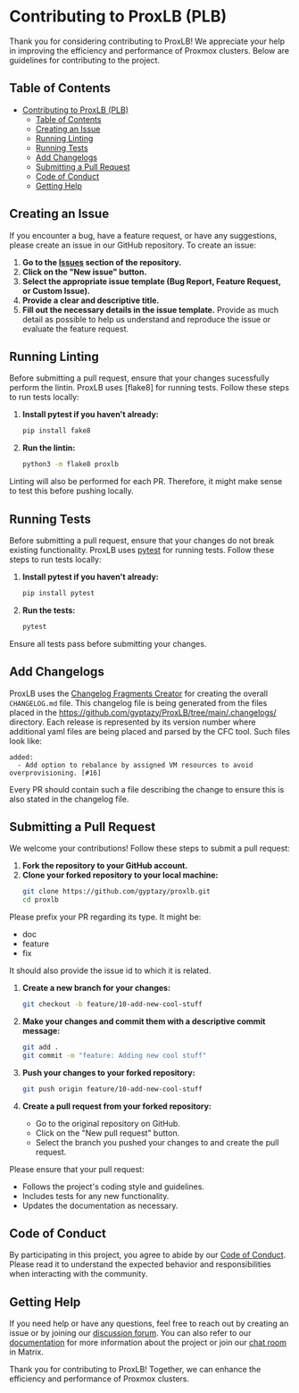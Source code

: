 # Contributing to ProxLB (PLB)

Thank you for considering contributing to ProxLB! We appreciate your help in improving the efficiency and performance of Proxmox clusters. Below are guidelines for contributing to the project.

## Table of Contents

- [Contributing to ProxLB (PLB)](#contributing-to-proxlb-plb)
  - [Table of Contents](#table-of-contents)
  - [Creating an Issue](#creating-an-issue)
  - [Running Linting](#running-linting)
  - [Running Tests](#running-tests)
  - [Add Changelogs](#add-changelogs)
  - [Submitting a Pull Request](#submitting-a-pull-request)
  - [Code of Conduct](#code-of-conduct)
  - [Getting Help](#getting-help)

## Creating an Issue

If you encounter a bug, have a feature request, or have any suggestions, please create an issue in our GitHub repository. To create an issue:

1. **Go to the [Issues](https://github.com/gyptazy/proxlb/issues) section of the repository.**
2. **Click on the "New issue" button.**
3. **Select the appropriate issue template (Bug Report, Feature Request, or Custom Issue).**
4. **Provide a clear and descriptive title.**
5. **Fill out the necessary details in the issue template.** Provide as much detail as possible to help us understand and reproduce the issue or evaluate the feature request.

## Running Linting
Before submitting a pull request, ensure that your changes sucessfully perform the lintin. ProxLB uses [flake8] for running tests. Follow these steps to run tests locally:

1. **Install pytest if you haven't already:**
   ```sh
   pip install fake8
   ```

2. **Run the lintin:**
   ```sh
   python3 -m flake8 proxlb
   ```

Linting will also be performed for each PR. Therefore, it might make sense to test this before pushing locally.

## Running Tests

Before submitting a pull request, ensure that your changes do not break existing functionality. ProxLB uses [pytest](https://docs.pytest.org/en/stable/) for running tests. Follow these steps to run tests locally:

1. **Install pytest if you haven't already:**
   ```sh
   pip install pytest
   ```

2. **Run the tests:**
   ```sh
   pytest
   ```

Ensure all tests pass before submitting your changes.

## Add Changelogs
ProxLB uses the [Changelog Fragments Creator](https://github.com/gyptazy/changelog-fragments-creator) for creating the overall `CHANGELOG.md` file. This changelog file is being generated from the files placed in the https://github.com/gyptazy/ProxLB/tree/main/.changelogs/ directory. Each release is represented by its version number where additional yaml files are being placed and parsed by the CFC tool. Such files look like:

```
added:
  - Add option to rebalance by assigned VM resources to avoid overprovisioning. [#16]
```

Every PR should contain such a file describing the change to ensure this is also stated in the changelog file.

## Submitting a Pull Request

We welcome your contributions! Follow these steps to submit a pull request:

1. **Fork the repository to your GitHub account.**
2. **Clone your forked repository to your local machine:**
   ```sh
   git clone https://github.com/gyptazy/proxlb.git
   cd proxlb
   ```

Please prefix your PR regarding its type. It might be:
* doc
* feature
* fix

It should also provide the issue id to which it is related.

1. **Create a new branch for your changes:**
   ```sh
   git checkout -b feature/10-add-new-cool-stuff
   ```

2. **Make your changes and commit them with a descriptive commit message:**
   ```sh
   git add .
   git commit -m "feature: Adding new cool stuff"
   ```

3. **Push your changes to your forked repository:**
   ```sh
   git push origin feature/10-add-new-cool-stuff
   ```

4. **Create a pull request from your forked repository:**
   - Go to the original repository on GitHub.
   - Click on the "New pull request" button.
   - Select the branch you pushed your changes to and create the pull request.

Please ensure that your pull request:

- Follows the project's coding style and guidelines.
- Includes tests for any new functionality.
- Updates the documentation as necessary.

## Code of Conduct

By participating in this project, you agree to abide by our [Code of Conduct](CODE_OF_CONDUCT.md). Please read it to understand the expected behavior and responsibilities when interacting with the community.

## Getting Help

If you need help or have any questions, feel free to reach out by creating an issue or by joining our [discussion forum](https://github.com/gyptazy/proxlb/discussions). You can also refer to our [documentation](https://github.com/gyptazy/ProxLB/tree/main/docs) for more information about the project or join our [chat room](https://matrix.to/#/#proxlb:gyptazy.ch) in Matrix.

Thank you for contributing to ProxLB! Together, we can enhance the efficiency and performance of Proxmox clusters.